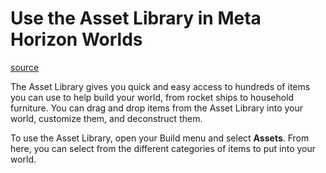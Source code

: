 # Use the Asset Library in Meta Horizon Worlds

[source](https://developers.meta.com/horizon-worlds/learn/documentation/vr-creation/getting-started/using-asset-library)

The Asset Library gives you quick and easy access to hundreds of items you can use to help build your world, from rocket ships to household furniture. You can drag and drop items from the Asset Library into your world, customize them, and deconstruct them.

To use the Asset Library, open your Build menu and select **Assets**. From here, you can select from the different categories of items to put into your world.

 

 

 

 

 

 

 

 

 

 

 

 

 

 

 

 

 

 

 

 

 

 

 

 

 

 

 

 

 

 

 

 

 

 

 

 

 

 

 

 

 

 

 

 

 

 

 